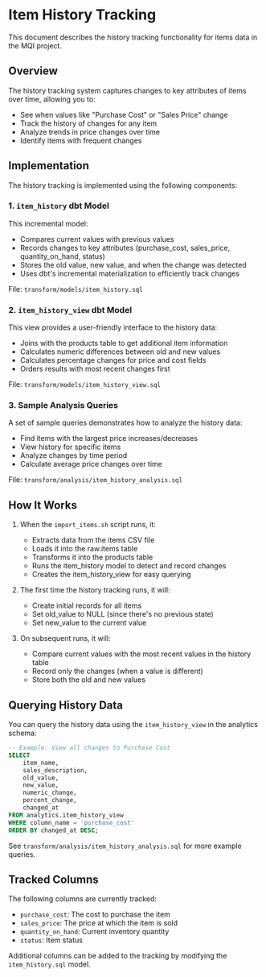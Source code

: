 # Item History Tracking

This document describes the history tracking functionality for items data in the MQI project.

## Overview

The history tracking system captures changes to key attributes of items over time, allowing you to:

- See when values like "Purchase Cost" or "Sales Price" change
- Track the history of changes for any item
- Analyze trends in price changes over time
- Identify items with frequent changes

## Implementation

The history tracking is implemented using the following components:

### 1. `item_history` dbt Model

This incremental model:
- Compares current values with previous values
- Records changes to key attributes (purchase_cost, sales_price, quantity_on_hand, status)
- Stores the old value, new value, and when the change was detected
- Uses dbt's incremental materialization to efficiently track changes

File: `transform/models/item_history.sql`

### 2. `item_history_view` dbt Model

This view provides a user-friendly interface to the history data:
- Joins with the products table to get additional item information
- Calculates numeric differences between old and new values
- Calculates percentage changes for price and cost fields
- Orders results with most recent changes first

File: `transform/models/item_history_view.sql`

### 3. Sample Analysis Queries

A set of sample queries demonstrates how to analyze the history data:
- Find items with the largest price increases/decreases
- View history for specific items
- Analyze changes by time period
- Calculate average price changes over time

File: `transform/analysis/item_history_analysis.sql`

## How It Works

1. When the `import_items.sh` script runs, it:
   - Extracts data from the items CSV file
   - Loads it into the raw.items table
   - Transforms it into the products table
   - Runs the item_history model to detect and record changes
   - Creates the item_history_view for easy querying

2. The first time the history tracking runs, it will:
   - Create initial records for all items
   - Set old_value to NULL (since there's no previous state)
   - Set new_value to the current value

3. On subsequent runs, it will:
   - Compare current values with the most recent values in the history table
   - Record only the changes (when a value is different)
   - Store both the old and new values

## Querying History Data

You can query the history data using the `item_history_view` in the analytics schema:

```sql
-- Example: View all changes to Purchase Cost
SELECT 
    item_name,
    sales_description,
    old_value,
    new_value,
    numeric_change,
    percent_change,
    changed_at
FROM analytics.item_history_view
WHERE column_name = 'purchase_cost'
ORDER BY changed_at DESC;
```

See `transform/analysis/item_history_analysis.sql` for more example queries.

## Tracked Columns

The following columns are currently tracked:

- `purchase_cost`: The cost to purchase the item
- `sales_price`: The price at which the item is sold
- `quantity_on_hand`: Current inventory quantity
- `status`: Item status

Additional columns can be added to the tracking by modifying the `item_history.sql` model.
